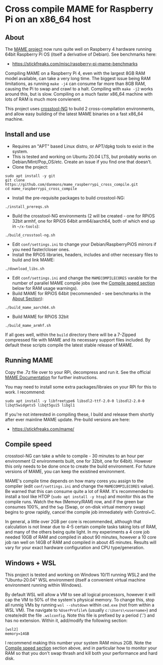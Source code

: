 # Cross compile MAME for Raspberry Pi on an x86_64 host

## About

The [MAME project](https://github.com/mamedev/mame) now runs quite well on Raspberry 4 hardware running 64bit Raspberry Pi OS (itself a derivative of Debian).  See benchmarks here:
* https://stickfreaks.com/misc/raspberry-pi-mame-benchmarks

Compiling MAME on a Raspberry Pi 4, even with the largest 8GB RAM model available, can take a very long time.  The biggest issue being RAM limitations, as running `make -j4` can consume far more than 8GB RAM, causing the Pi to swap and crawl to a halt.  Compiling with `make -j2` works around this, but is slow.  Compiling on a much faster x86_64 machine with lots of RAM is much more convienent.

This project uses [crosstool-NG](https://github.com/crosstool-ng/crosstool-ng) to build 2 cross-compilation environments, and allow easy building of the latest MAME binaries on a fast x86_64 machine.

## Install and use

* Requires an "APT" based Linux distro, or APT/dpkg tools to exist in the system.
* This is tested and working on Ubuntu 20.04 LTS, but probably works on Debian/Mint/Pop_OS/etc.  Create an issue if you find one that doesn't. 
* Clone the project:
```
sudo apt install -y git
git clone https://github.com/danmons/mame_raspberrypi_cross_compile.git
cd mame_raspberrypi_cross_compile
```
* Install the pre-requisite packages to build crosstool-NG:
```
./install_prereqs.sh
```
* Build the crosstool-NG environments (2 will be created - one for RPiOS 32bit armhf, one for RPiOS 64bit arm64/aarch64, both of which end up in `~/x-tools`):
```
./build_crosstool-ng.sh
```
* Edit `conf/settings.ini` to change your Debian/RaspberryPiOS mirrors if you need faster/closer ones.
* Install the RPiOS libraries, headers, includes and other necessary files to build and link MAME:
```
./download_libs.sh
```
* Edit `conf/settings.ini` and change the `MAMECOMPILECORES` varable for the number of parallel MAME compile jobs (see the [Compile speed section](#Compile-speed) below for RAM usage warnings).
* Build MAME for RPiOS 64bit (recommended - see benchmarks in the [About Section](#About)):
```
./build_mame_aarch64.sh
```
* Build MAME for RPiOS 32bit
```
./build_mame_armhf.sh
```

If all goes well, within the `build` directory there will be a 7-Zipped compressed file with MAME and its necessary support files included.  By default these scripts compile the latest stable release of MAME.

## Running MAME

Copy the .7z file over to your RPi, decompress and run it.  See the official [MAME Documentation](https://docs.mamedev.org/) for further instructions. 

You may need to install some extra packages/libraies on your RPi for this to work.  I recommend:
```
sudo apt install -y libfreetype6 libsdl2-ttf-2.0-0 libsdl2-2.0-0 libqt5widgets5 libqt5gui5 libgl1
```

If you're not interested in compiling these, I build and release them shortly after ever mainline MAME update.  Pre-build versions are here:
* https://stickfreaks.com/mame/

## Compile speed

crosstool-NG can take a while to compile - 30 minutes to an hour per environment (2 environments built, one for 32bit, one for 64bit).  However this only needs to be done once to create the build environment. For future versions of MAME, you can keep the existined environment.

MAME's compile time depends on how many cores you assign to the compiler (edit `conf/settings.ini` and change the `MAMECOMPILECORES` value).  Be warned that this can consume quite a lot of RAM.  It's recommended to install a tool like HTOP (`sudo apt install -y htop`) and monitor this as the compile runs.  Watch the `Mem` (Memory/RAM) row, and if the green bar consumes 100%, and the `Swp` (Swap, or on-disk virtual memory swap) begins to grow rapidly, cancel the compile job immediately with Control+C. 

In general, a little over 2GB per core is recommended, although that calculation is not linear due to 4-5 certain compile tasks taking lots of RAM, and many of the others being quite light.  In my experiments a 4 core job needed 10GB of RAM and compiled in about 90 minutes, however a 10 core job ran well on 14GB of RAM and compiled in about 45 minutes.  Results will vary for your exact hardware configuration and CPU type/generation. 

## Windows + WSL

This project is tested and working on Windows 10/11 running WSL2 and the "Ubuntu-20.04" WSL environment (itself a convenient virtual machine environment running within Windows).

By default WSL will allow a VM to see all logical processors, however it will cap the VM to 50% of the system's physical memory.  To change this, stop all runnig VMs by running `wsl --shutdown` within `cmd.exe` (not from within a WSL VM).  The navigate to `%UserProfile%` (usually `c:\Users\<username>`) and create/edit the file `.wslconfig`.  Note this file is prefixed by a period ('.') and has no extension.  Within it, add/modify the following section:

```
[wsl2]
memory=14GB
```

I recommend making this number your system RAM minus 2GB. Note the  [Compile speed section](#Compile-speed) section above, and in particular how to monitor your RAM so that you don't swap thrash and kill both your performance and hard disk.
